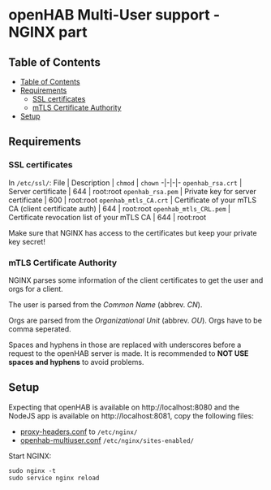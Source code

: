 # openHAB Multi-User support - NGINX part

## Table of Contents
- [Table of Contents](#table-of-contents)
- [Requirements](#requirements)
  - [SSL certificates](#ssl-certificates)
  - [mTLS Certificate Authority](#mtls-certificate-authority)
- [Setup](#setup)

## Requirements

### SSL certificates

In ``/etc/ssl/``:
File | Description | ``chmod`` | ``chown``
-|-|-|-
``openhab_rsa.crt`` | Server certificate | 644 | root:root
``openhab_rsa.pem`` | Private key for server certificate | 600 | root:root 
``openhab_mtls_CA.crt`` | Certificate of your mTLS CA (client certificate auth) | 644 | root:root
``openhab_mtls_CRL.pem`` | Certificate revocation list of your mTLS CA | 644 | root:root

Make sure that NGINX has access to the certificates but keep your private key secret!

### mTLS Certificate Authority

NGINX parses some information of the client certificates to get the user and orgs for a client.

The user is parsed from the *Common Name* (abbrev. *CN*).

Orgs are parsed from the *Organizational Unit* (abbrev. *OU*).
Orgs have to be comma seperated.

Spaces and hyphens in those are replaced with underscores before a request to the openHAB server is made.
It is recommended to **NOT USE spaces and hyphens** to avoid problems.

## Setup

Expecting that openHAB is available on http://localhost:8080 and the NodeJS app is available on http://localhost:8081, copy the following files:
- [proxy-headers.conf](proxy-headers.conf) to ``/etc/nginx/``
- [openhab-multiuser.conf](openhab-multiuser.conf) ``/etc/nginx/sites-enabled/``

Start NGINX:
```shell
sudo nginx -t
sudo service nginx reload
```
